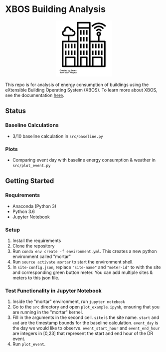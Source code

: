 # XBOS Building Analysis

<p align="center">
    <img src="./building.png" height="180">
</p>

This repo is for analysis of energy consumption of buildings using the eXtensible Building Operating System (XBOS). To learn more about XBOS, see the documentation [here](https://docs.xbos.io/).

## Status

### Baseline Calculations
- 3/10 baseline calculation in `src/baseline.py`

### Plots
- Comparing event day with baseline energy consumption & weather in `src/plot_event.py`

## Getting Started

### Requirements
- Anaconda (Python 3)
- Python 3.6
- Jupyter Notebook

### Setup
1. Install the requirements
2. Clone the repository
3. Run `conda env create -f environment.yml`. This creates a new python environment called "mortar"
4. Run `source activate mortar` to start the environment shell.
5. In `site-config.json`, replace `"site-name"` and `"meter-id"` to with the site and corresponding green button meter. You can add multiple sites & meters to this json file.

### Test Functionality in Jupyter Notebook
1. Inside the "mortar" environment, run `jupyter notebook`
2. Go to the `src` directory and open `plot_example.ipynb`, ensuring that you are running in the "mortar" kernel.
3. Fill in the arguments in the second cell. `site` is the site name. `start` and `end` are the timestamp bounds for the baseline calculation. `event_day` is the day we would like to observe. `event_start_hour` and `event_end_hour` are integers in [0,23] that represent the start and end hour of the DR event. 
4. Run `plot_event`.